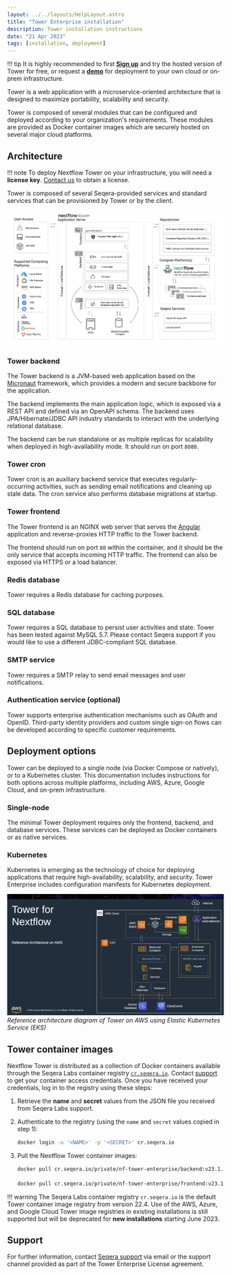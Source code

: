```yaml
---
layout: ../../layouts/HelpLayout.astro
title: "Tower Enterprise installation"
description: Tower installation instructions
date: "21 Apr 2023"
tags: [installation, deployment]
---
```


<!-- prettier-ignore -->
!!! tip
    It is highly recommended to first [**Sign up**](https://tower.nf) and try the hosted version of Tower for free, or request a [**demo**](https://cloud.tower.nf/demo/) for deployment to your own cloud or on-prem infrastructure.

Tower is a web application with a microservice-oriented architecture that is designed to maximize portability, scalability and security.

Tower is composed of several modules that can be configured and deployed according to your organization's requirements. These modules are provided as Docker container images which are securely hosted on several major cloud platforms.

## Architecture

<!-- prettier-ignore -->
!!! note
    To deploy Nextflow Tower on your infrastructure, you will need a **license key**. [Contact us](mailto:sales@seqera.io) to obtain a license.

Tower is composed of several Seqera-provided services and standard services that can be provisioned by Tower or by the client.

![Tower Architecture Diagram](_images/tower_reference_architecture.png)

### Tower backend

The Tower backend is a JVM-based web application based on the [Micronaut](https://micronaut.io/) framework, which provides a modern and secure backbone for the application.

The backend implements the main application logic, which is exposed via a REST API and defined via an OpenAPI schema. The backend uses JPA/Hibernate/JDBC API industry standards to interact with the underlying relational database.

The backend can be run standalone or as multiple replicas for scalability when deployed in high-availability mode. It should run on port `8080`.

### Tower cron

Tower cron is an auxiliary backend service that executes regularly-occurring activities, such as sending email notifications and cleaning up stale data. The cron service also performs database migrations at startup.

### Tower frontend

The Tower frontend is an NGINX web server that serves the [Angular](https://angular.io/) application and reverse-proxies HTTP traffic to the Tower backend.

The frontend should run on port `80` within the container, and it should be the only service that accepts incoming HTTP traffic. The frontend can also be exposed via HTTPS or a load balancer.

### Redis database

Tower requires a Redis database for caching purposes.

### SQL database

Tower requires a SQL database to persist user activities and state. Tower has been tested against MySQL 5.7. Please contact Seqera support if you would like to use a different JDBC-compliant SQL database.

### SMTP service

Tower requires a SMTP relay to send email messages and user notifications.

### Authentication service (optional)

Tower supports enterprise authentication mechanisms such as OAuth and OpenID. Third-party identity providers and custom single sign-on flows can be developed according to specific customer requirements.

## Deployment options

Tower can be deployed to a single node (via Docker Compose or natively), or to a Kubernetes cluster. This documentation includes instructions for both options across multiple platforms, including AWS, Azure, Google Cloud, and on-prem infrastructure.

### Single-node

The minimal Tower deployment requires only the frontend, backend, and database services. These services can be deployed as Docker containers or as native services.

### Kubernetes

Kubernetes is emerging as the technology of choice for deploying applications that require high-availability, scalability, and security. Tower Enterprise includes configuration manifests for Kubernetes deployment.

![](_images/tower_reference_architecture_aws.png)
*Reference architecture diagram of Tower on AWS using Elastic Kubernetes Service (EKS)*

## Tower container images

Nextflow Tower is distributed as a collection of Docker containers available through the Seqera Labs
container registry [`cr.seqera.io`](https://cr.seqera.io). Contact [support](https://support.seqera.io) to get your container access credentials. Once you have received your credentials, log in to the registry using these steps:

1. Retrieve the **name** and **secret** values from the JSON file you received from Seqera Labs support.

2. Authenticate to the registry (using the `name` and `secret` values copied in step 1):

    ```bash
    docker login -u '<NAME>' -p '<SECRET>' cr.seqera.io
    ```

3. Pull the Nextflow Tower container images:

    ```bash
    docker pull cr.seqera.io/private/nf-tower-enterprise/backend:v23.1.0

    docker pull cr.seqera.io/private/nf-tower-enterprise/frontend:v23.1.0
    ```

<!-- prettier-ignore -->
!!! warning
    The Seqera Labs container registry `cr.seqera.io` is the default Tower container image registry from version 22.4. Use of the AWS, Azure, and Google Cloud Tower image registries in existing installations is still supported but will be deprecated for **new installations** starting June 2023.

## Support

For further information, contact [Seqera support](mailto:support@seqera.io) via email or the support channel provided as part of the Tower Enterprise License agreement.
